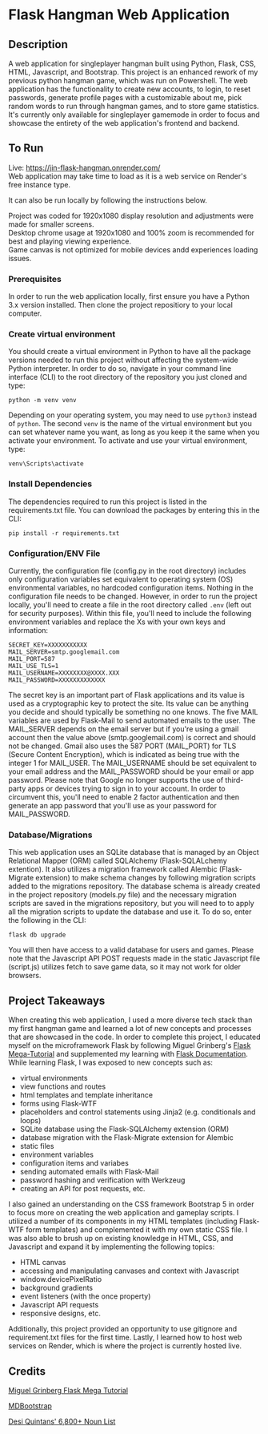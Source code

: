 # Flask Hangman Web Application

## Description
A web application for singleplayer hangman built using Python, Flask, CSS, HTML, Javascript, and Bootstrap. This project is an enhanced rework of my previous python hangman game, which was run on Powershell. The web application has the functionality to create new accounts, to login, to reset passwords, generate profile pages with a customizable about me, pick random words to run through hangman games, and to store game statistics. It's currently only available for singleplayer gamemode in order to focus and showcase the entirety of the web application's frontend and backend. 

## To Run
Live: https://jin-flask-hangman.onrender.com/<br/>
Web application may take time to load as it is a web service on Render's free instance type.

It can also be run locally by following the instructions below. 

Project was coded for 1920x1080 display resolution and adjustments were made for smaller screens.<br/>
Desktop chrome usage at 1920x1080 and 100% zoom is recommended for best and playing viewing experience.<br/>
Game canvas is not optimized for mobile devices andd experiences loading issues.

### Prerequisites
In order to run the web application locally, first ensure you have a Python 3.x version installed. Then clone the project repositiory to your local computer.

### Create virtual environment 
You should create a virtual environment in Python to have all the package versions needed to run this project without affecting the system-wide Python interpreter. In order to do so, navigate in your command line interface (CLI) to the root directory of the repository you just cloned and type: 
``` 
python -m venv venv 
``` 
Depending on your operating system, you may need to use ` python3 ` instead of ` python `. The second ` venv ` is the name of the virtual environment but you can set whatever name you want, as long as you keep it the same when you activate your environment. To activate and use your virtual environment, type: 
``` 
venv\Scripts\activate 
```

### Install Dependencies
The dependencies required to run this project is listed in the requirements.txt file. You can download the packages by entering this in the CLI: 
```
pip install -r requirements.txt
```

### Configuration/ENV File
Currently, the configuration file (config.py in the root directory) includes only configuration variables set equivalent to operating system (OS) environmental variables, no hardcoded configuration items. Nothing in the configuration file needs to be changed. However, in order to run the project locally, you'll need to create a file in the root directory called ` .env ` (left out for security purposes). Within this file, you'll need to include the following environment variables and replace the Xs with your own keys and information: 
``` 
SECRET_KEY=XXXXXXXXXXX 
MAIL_SERVER=smtp.googlemail.com 
MAIL_PORT=587 
MAIL_USE_TLS=1 
MAIL_USERNAME=XXXXXXXX@XXXX.XXX
MAIL_PASSWORD=XXXXXXXXXXXXX 
```
The secret key is an important part of Flask applications and its value is used as a cryptographic key to protect the site. Its value can be anything you decide and should typically be something no one knows. The five MAIL variables are used by Flask-Mail to send automated emails to the user. The MAIL_SERVER depends on the email server but if you're using a gmail account then the value above (smtp.googlemail.com) is correct and should not be changed. Gmail also uses the 587 PORT (MAIL_PORT) for TLS (Secure Content Encryption), which is indicated as being true with the integer 1 for MAIL_USER. The MAIL_USERNAME should be set equivalent to your email address and the MAIL_PASSWORD should be your email or app password. Please note that Google no longer supports the use of third-party apps or devices trying to sign in to your account. In order to circumvent this, you'll need to enable 2 factor authentication and then generate an app password that you'll use as your password for MAIL_PASSWORD.

### Database/Migrations
This web application uses an SQLite database that is managed by an Object Relational Mapper (ORM) called SQLAlchemy (Flask-SQLALchemy extention). It also utilizes a migration framework called Alembic (Flask-Migrate extension) to make schema changes by following migration scripts added to the migrations repository. The database schema is already created in the project repository (models.py file) and the necessary migration scripts are saved in the migrations repository, but you will need to to apply all the migration scripts to update the database and use it. To do so, enter the following in the CLI: 
``` 
flask db upgrade 
``` 
You will then have access to a valid database for users and games. Please note that the Javascript API POST requests made in the static Javascript file (script.js) utilizes fetch to save game data, so it may not work for older browsers.

## Project Takeaways
When creating this web application, I used a more diverse tech stack than my first hangman game and learned a lot of new concepts and processes that are showcased in the code. In order to complete this project, I educated myself on the microframework Flask by following Miguel Grinberg's [Flask Mega-Tutorial](https://blog.miguelgrinberg.com/post/the-flask-mega-tutorial-part-i-hello-world) and supplemented my learning with [Flask Documentation](https://flask.palletsprojects.com/en/2.2.x/). While learning Flask, I was exposed to new concepts such as: 
* virtual environments
* view functions and routes
* html templates and template inheritance
* forms using Flask-WTF
* placeholders and control statements using Jinja2 (e.g. conditionals and loops)
* SQLite database using the Flask-SQLAlchemy extension (ORM)
* database migration with the Flask-Migrate extension for Alembic
* static files
* environment variables
* configuration items and variabes
* sending automated emails with Flask-Mail
* password hashing and verification with Werkzeug
* creating an API for post requests, etc.

I also gained an understanding on the CSS framework Bootstrap 5 in order to focus more on creating the web application and gameplay scripts. I utilized a number of its components in my HTML templates (including Flask-WTF form templates) and complemented it with my own static CSS file. I was also able to brush up on existing knowledge in HTML, CSS, and Javascript and expand it by implementing the following topics: 
* HTML canvas
* accessing and manipulating canvases and context with Javascript
* window.devicePixelRatio
* background gradients
* event listeners (with the once property)
* Javascript API requests
* responsive designs, etc. 

Additionally, this project provided an opportunity to use gitignore and requirement.txt files for the first time. Lastly, I learned how to host web services on Render, which is where the project is currently hosted live.

## Credits
[Miguel Grinberg Flask Mega Tutorial](https://blog.miguelgrinberg.com/post/the-flask-mega-tutorial-part-i-hello-world)

[MDBootstrap](https://mdbootstrap.com/docs/standard/extended/login/)

[Desi Quintans' 6,800+ Noun List](https://www.desiquintans.com/nounlist)
